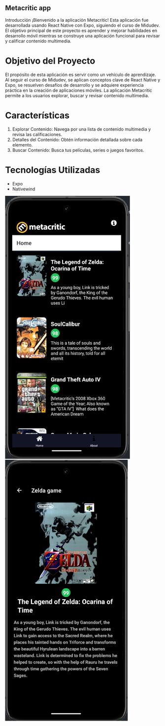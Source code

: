 
## Metacritic app 
Introducción
¡Bienvenido a la aplicación Metacritic! Esta aplicación fue desarrollada usando React Native con Expo, siguiendo el curso de Midudev. El objetivo principal de este proyecto es aprender y mejorar habilidades en desarrollo móvil mientras se construye una aplicación funcional para revisar y calificar contenido multimedia.


# Objetivo del Proyecto
El propósito de esta aplicación es servir como un vehículo de aprendizaje. Al seguir el curso de Midudev, se aplican conceptos clave de React Native y Expo, se resuelven desafíos de desarrollo y se adquiere experiencia práctica en la creación de aplicaciones móviles. La aplicación Metacritic permite a los usuarios explorar, buscar y revisar contenido multimedia.

# Características
1. Explorar Contenido: Navega por una lista de contenido multimedia y revisa las calificaciones.
2. Detalles del Contenido: Obtén información detallada sobre cada elemento.
3. Buscar Contenido: Busca tus películas, series o juegos favoritos.

# Tecnologías Utilizadas

- Expo 
- Nativewind

![Home screen](image.png)
![Detail screen](image-1.png)
